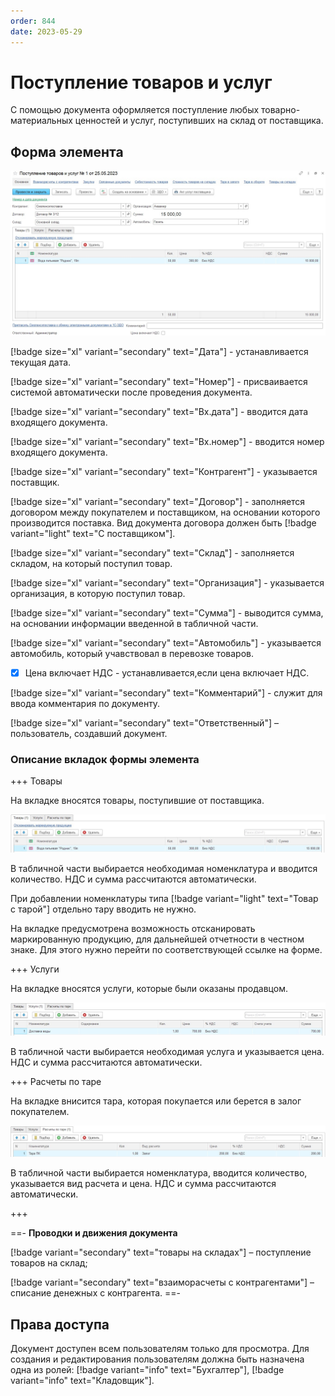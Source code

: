 ```yaml
---
order: 844
date: 2023-05-29
---
```

# Поступление товаров и услуг

С помощью документа оформляется поступление любых товарно-материальных ценностей и услуг, поступивших на склад от поставщика.

## Форма элемента

![](/images/Поступление.jpg)

[!badge size="xl" variant="secondary" text="Дата"] - устанавливается текущая дата.

[!badge size="xl" variant="secondary" text="Номер"] - присваивается системой автоматически после проведения документа.

[!badge size="xl" variant="secondary" text="Вх.дата"] - вводится дата входящего документа.

[!badge size="xl" variant="secondary" text="Вх.номер"] - вводится номер входящего документа.

[!badge size="xl" variant="secondary" text="Контрагент"] - указывается поставщик.

[!badge size="xl" variant="secondary" text="Договор"] - заполняется договором между покупателем и поставщиком, на основании которого производится поставка. Вид документа договора должен быть [!badge variant="light" text="С поставщиком"].

[!badge size="xl" variant="secondary" text="Склад"] - заполняется складом, на который поступил товар.

[!badge size="xl" variant="secondary" text="Организация"] - указывается организация, в которую поступил товар.

[!badge size="xl" variant="secondary" text="Сумма"] - выводится сумма, на основании информации введенной в табличной части.

[!badge size="xl" variant="secondary" text="Автомобиль"] - указывается автомобиль, который учавствовал в перевозке товаров.

- [x] Цена включает НДС - устанавливается,если цена включает НДС.

[!badge size="xl" variant="secondary" text="Комментарий"] - служит для ввода комментария по документу.

[!badge size="xl" variant="secondary" text="Ответственный"] – пользователь, создавший документ.

### Описание вкладок формы элемента

+++ Товары

На вкладке вносятся товары, поступившие от поставщика.

![](/images/Вкладка_товары_поступление.jpg)

В табличной части выбирается необходимая номенклатура и вводится количество. НДС и сумма рассчитаются автоматически.

При добавлении номенклатуры типа [!badge variant="light" text="Товар с тарой"] отдельно тару вводить не нужно.

На вкладке предусмотрена возможность отсканировать маркированную продукцию, для дальнейшей отчетности в честном знаке. Для этого нужно перейти по соответствующей ссылке на форме.

+++ Услуги

На вкладке вносятся услуги, которые были оказаны продавцом.

![](/images/Вкладка_услуги.jpg)

В табличной части выбирается необходимая услуга и указывается цена. НДС и сумма рассчитаются автоматически.

+++ Расчеты по таре

На вкладке внисится тара, которая покупается или берется в залог покупателем.

![](/images/Вкладка_расчеты_по_таре.jpg)

В табличной части выбирается номенклатура, вводится количество, указывается вид расчета и цена. НДС и сумма рассчитаются автоматически.

+++

==- **Проводки и движения документа**

[!badge variant="secondary" text="товары на складах"] – поступление товаров на склад;

[!badge variant="secondary" text="взаиморасчеты с контрагентами"] – списание денежных с контрагента.
==-

## Права доступа

Документ доступен всем пользователям только для просмотра. Для создания и редактирования пользователям должна быть назначена одна из ролей: [!badge variant="info" text="Бухгалтер"], [!badge variant="info" text="Кладовщик"].






